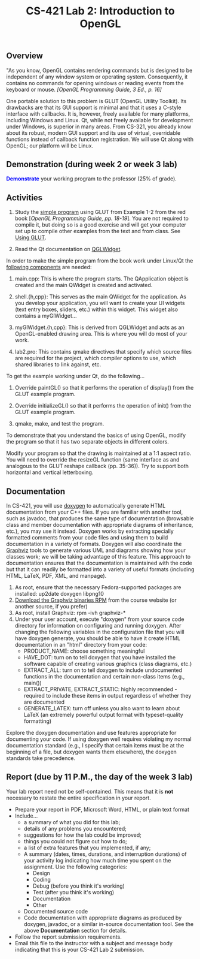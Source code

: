 ﻿---
title: "CS-421 Lab 2: Introduction to OpenGL"
---

## Overview

&quot;As you know, OpenGL contains rendering commands but
is designed to be independent of any window system or operating
system. Consequently, it contains no commands for opening windows
or reading events from the keyboard or mouse.
*\[OpenGL Programming Guide, 3 Ed., p. 16\]*

One portable solution to this problem is GLUT (OpenGL Utility 
Toolkit). Its drawbacks are that its GUI support is minimal and that 
it uses a C-style interface with callbacks. It is, however, freely 
available for many platforms, including Windows and Linux. Qt, while 
not freely available for development under Windows, is superior in many
areas. From CS-321, you already know about its robust, modern GUI
support and its use of virtual, overridable functions instead of
callback function registration. We will use Qt along with OpenGL; our
platform will be Linux.

## Demonstration (during week 2 or week 3 lab)

__<font color="Blue">Demonstrate</font>__
your working program to the professor (25% of grade).

## Activities

1. Study the <a href="example1_2.cpp">simple program</a> using GLUT from
Example 1-2 from the red book \[*OpenGL Programming Guide,
pp. 18-19*\]. You are not required to compile it, but doing so is
a good exercise and will get your computer set up to compile other
examples from the text and from class.  See <a href="glut.html">Using GLUT</a>.

2. Read the Qt documentation on <a href="http://doc.trolltech.com/qglwidget.html">QGLWidget</a>.

In order to make the simple program from the book work under Linux/Qt the
<a href="lab2start.zip">following components</a> are needed:

1. main.cpp: This is where the program starts. The QApplication object 
is created and the main QWidget is created and activated.

2. shell.{h,cpp}: This serves as the main QWidget for the application. 
As you develop your application, you will want to create your UI widgets 
(text entry boxes, sliders, etc.) within this widget. This widget also 
contains a myGlWidget...

3. myGlWidget.{h,cpp}: This is derived from QGLWidget and acts as an 
OpenGL-enabled drawing area. This is where you will do most of your 
work.

4. lab2.pro: This contains qmake directives that specify which source 
files are required for the project, which compiler options to use, which 
shared libraries to link against, etc.

To get the example working under Qt, do the following...

1. Override paintGL() so that it performs the operation of display() from the GLUT example program.

2. Override initializeGL() so that it performs the operation of init() from the GLUT example program.

3. qmake, make, and test the program.

To demonstrate that you understand the basics of using
OpenGL, modify the program so that it has two separate objects in
different colors.


Modify your program so that the
drawing is maintained at a 1:1 aspect ratio. You will need to
override the resizeGL function (same interface as and analogous to
the GLUT reshape callback (pp. 35-36)). Try to support
both horizontal and vertical letterboxing.

## Documentation

In CS-421, you will use <a href="http://www.stack.nl/~dimitri/doxygen/">doxygen</a> to automatically generate HTML documentation from your C++ files.
If you are familiar with another tool, such as javadoc, that produces the same type of documentation (browsable class and member documentation with appropriate diagrams 
of inheritance, etc.), you may use it instead.  Doxygen works by extracting specially formatted comments from your 
code files and using them to build documentation in a variety of formats.  Doxygen will also coordinate the <a href="http://www.graphviz.org/">Graphviz</a> tools to 
generate various UML and diagrams showing 
how your classes work; we will be taking advantage of this feature.  This approach to documentation ensures that the documentation is maintained with the code but that 
it can readily be formatted into a variety of useful formats (including HTML, LaTeX, PDF, XML, and manpage).

1. As root, ensure that the necessary Fedora-supported packages are installed: up2date doxygen libpng10
2. <a href="../graphviz-1.12-1.i386.rpm">Download the Graphviz binaries RPM</a> from the course website (or another source, if you prefer)
3. As root, install Graphviz: rpm -ivh graphviz-*
4. Under your user account, execute "doxygen" from your source code directory for information on configuring and running doxygen. After changing the following variables in the configuration file that you will have doxygen generate, you should be able to have it create HTML documentation in an "html" directory from your code:
   * PRODUCT_NAME: choose something meaningful
   * HAVE_DOT: turn on to tell doxygen that you have installed the software capable of creating various graphics (class diagrams, etc.)
   * EXTRACT_ALL: turn on to tell doxygen to include undocumented functions in the documentation and certain non-class items (e.g., main())
   * EXTRACT_PRIVATE, EXTRACT_STATIC: highly recommended - required to include these items in output regardless of whether they are documented
   * GENERATE_LATEX: turn off unless you also want to learn about LaTeX (an extremely powerful output format with typeset-quality formatting)

Explore the doxygen documentation and use features appropriate for documenting your code. If using doxygen well requires violating my normal documentation standard 
(e.g., I specify that certain items must be at the beginning of a file, but doxygen wants them elsewhere), the doxygen standards take precedence.

## Report (due by 11 P.M., the day of the week 3 lab)

Your lab report need not be self-contained. This means that it is
__not__ necessary to restate the entire specification in your report.

* Prepare your report in PDF, Microsoft Word, HTML, or plain text format
* Include...
  * a summary of what you did for this lab;
  * details of any problems you encountered;
  * suggestions for how the lab could be improved;
  * things you could not figure out how to do;
  * a list of extra features that you implemented, if any;
  * A summary (dates, times, durations, and interruption durations) of your activity log indicating how much time you spent
      on the assignment. Use the following categories:
    * Design
    * Coding
    * Debug (before you think it's working)
    * Test (after you think it's working)
    * Documentation
    * Other
  * Documented source code
  * Code documentation with appropriate diagrams as produced by doxygen,
      javadoc, or a similar in-source documentation tool.  See the above
      __Documentation__ section for details.
* Follow the report submission requirements.
* Email this file to the instructor with a subject and message
    body indicating that this is your CS-421 Lab 2 submission.
